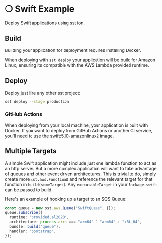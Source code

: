# ❍ Swift Example

Deploy Swift applications using sst ion.

## Build

Building your application for deployment requires installing Docker.

When deploying with `sst deploy` your application will be build for Amazon Linux, ensuring its compatible with the AWS Lambda provided runtime.

## Deploy

Deploy just like any other sst project:

```sh
sst deploy --stage production
```

### GitHub Actions

When deploying from your local machine, your application is built with Docker. If you want to deploy from GitHub Actions or another CI service, you'll need to use the swift:5.10-amazonlinux2 image.

## Multiple Targets

A simple Swift application might include just one lambda function to act as an http server. But a more complex application will want to take advantage of queues and other event driven architectures. This is trivial to do, simply create more `sst.aws.Function`s and reference the relevant target for that function in `build(someTarget)`. Any `executableTarget` in your `Package.swift` can be passed to build.

Here's an example of hooking up a target to an SQS Queue:

```typescript
const queue = new sst.aws.Queue("SwiftQueue", {});
queue.subscribe({
  runtime: "provided.al2023",
  architecture: process.arch === "arm64" ? "arm64" : "x86_64",
  bundle: build("queue"),
  handler: "bootstrap",
});
```
